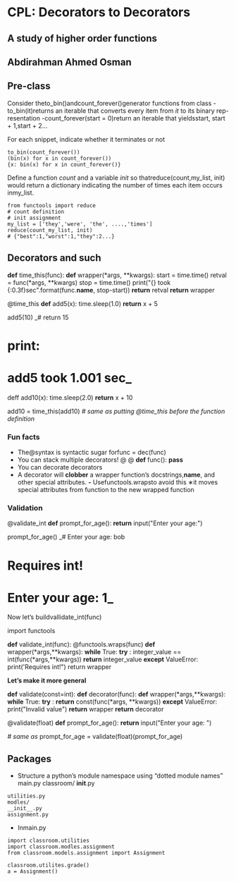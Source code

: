 # CPL: Decorators to Decorators

## A study of higher order functions

## Abdirahman Ahmed Osman

## Pre-class

Consider theto_bin()andcount_forever()generator functions from class -
to_bin(it)returns an iterable that converts every item from _it_ to its binary rep-
resentation -count_forever(start = 0)return an iterable that yieldsstart,
start + 1,start + 2...

For each snippet, indicate whether it terminates or not

```
to_bin(count_forever())
(bin(x) for x in count_forever())
{x: bin(x) for x in count_forever()}
```
Define a function _count_ and a variable _init_ so thatreduce(count,my_list,
init) would return a dictionary indicating the number of times each item occurs
inmy_list.

```
from functools import reduce
# count definition
# init assignment
my_list = ['they','were', 'the', ....,'times']
reduce(count_my_list, init)
# {"best":1,"worst":1,"they":2...}
```
## Decorators and such

**def** time_this(func):
**def** wrapper(*args, **kwargs):
start = time.time()
retval = func(*args, **kwargs)
stop = time.time()
print("{} took {:0.3f}sec".format(func.__name__, stop-start))
**return** retval
**return** wrapper


@time_this
**def** add5(x):
time.sleep(1.0)
**return** x + 5

add5(10) _# return 15
# print:
# add5 took 1.001 sec_

deff add10(x):
time.sleep(2.0)
**return** x + 10

add10 = time_this(add10) _# same as putting @time_this before the function definition_

### Fun facts

- The@syntax is syntactic sugar forfunc = dec(func)
- You can stack multiple decorators!
    @
    @
    **def** func():
       **pass**
- You can decorate decorators
- A decorator will **clobber** a wrapper function’s docstrings,__name__, and
    other special attributes.
       **-** Usefunctools.wrapsto avoid this
          ∗it moves special attributes from function to the new wrapped
             function

### Validation

@validate_int
**def** prompt_for_age():
**return** input("Enter your age:")

prompt_for_age()
_# Enter your age: bob
# Requires int!
# Enter your age: 1_


Now let’s buildvallidate_int(func)

import functools

**def** validate_int(func):
@functools.wraps(func)
**def** wrapper(*args,**kwargs):
**while** True:
**try** :
integer_value == int(func(*args,**kwargs))
**return** integer_value
**except** ValueError:
print('Requires int!")
return wrapper

**Let’s make it more general**

**def** validate(const=int):
**def** decorator(func):
**def** wrapper(*args,**kwargs):
**while** True:
**try** :
**return** const(func(*args, **kwargs))
**except** ValueError:
print("Invalid value")
**return** wrapper
**return** decorator

@validate(float)
**def** prompt_for_age():
**return** input("Enter your age: ")

_# same as_
prompt_for_age = validate(float)(prompt_for_age)

## Packages

- Structure a python’s module namespace using “dotted module names”
    main.py
    classroom/
    __init__.py


```
utilities.py
modles/
__init__.py
assignment.py
```
- Inmain.py

```
import classroom.utilities
import classroom.modles.assignment
from classroom.models.assignment import Assignment
```
```
classroom.utilites.grade()
a = Assignment()
```
